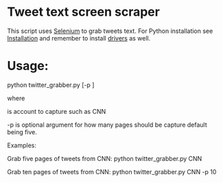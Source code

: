 # Tweet text screen scraper

This script uses [Selenium](http://www.seleniumhq.org/) to grab tweets text. For Python installation see
[Installation](http://selenium-python.readthedocs.io/installation.html#introduction) and remember to install
[drivers](http://selenium-python.readthedocs.io/installation.html#drivers) as well.

# Usage:

python twitter_grabber.py <username> [-p <count>]

where

<username> is account to capture such as CNN

-p <count> is optional argument for how many pages should be capture default being five.

Examples:

Grab five pages of tweets from CNN:
python twitter_grabber.py CNN

Grab ten pages of tweets from CNN:
python twitter_grabber.py CNN -p 10

